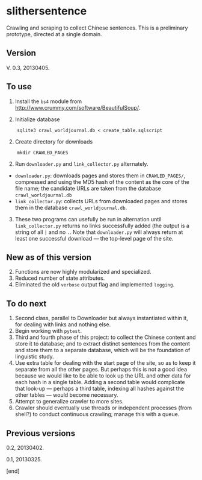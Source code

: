 slithersentence
===============

Crawling and scraping to collect Chinese sentences. This is a preliminary prototype, directed at a single domain.

Version
-------
 
V. 0.3, 20130405.
 
 
To use
------
1. Install the `bs4` module from http://www.crummy.com/software/BeautifulSoup/.

1. Initialize database
```
    sqlite3 crawl_worldjournal.db < create_table.sqlscript
```

2. Create directory for downloads
```
    mkdir CRAWLED_PAGES
```
2. Run `downloader.py` and `link_collector.py` alternately.
 * `downloader.py`: downloads pages and stores them in `CRAWLED_PAGES/`, compressed and using the MD5 hash of the content as the core of the file name; the candidate URLs are taken from the database `crawl_worldjournal.db`
 * `link_collector.py`: collects URLs from downloaded pages and stores them in the database `crawl_worldjournal.db`.
3. These two programs can usefully be run in alternation until `link_collector.py` returns no links successfully added (the output is a string of all `|` and no `.`. Note that `downloader.py` will always return at least one successful download — the top-level page of the site.
 


New as of this version
----------------------
2. Functions are now highly modularized and specialized.
3. Reduced number of state attributes.
4. Eliminated the old `verbose` output flag and implemented `logging`.


To do next
----------
1. Second class, parallel to Downloader but always instantiated within it, for dealing with links and nothing else.
2. Begin working with `pytest`.
2. Third and fourth phase of this project: to collect the Chinese content and store it to database; and to extract distinct sentences from the content and store them to a separate database, which will be the foundation of linguistic study.
3. Use extra table for dealing with the start page of the site, so as to keep it separate from all the other pages. But perhaps this is not a good idea because we would like to be able to look up the URL and other data for each hash in a single table. Adding a second table would complicate that look-up — perhaps a third table, indexing all hashes against the other tables — would become necessary.
2. Attempt to generalize crawler to more sites.
3. Crawler should eventually use threads or independent processes (from shell?) to conduct continuous crawling; manage this with a queue.

Previous versions
-----------------
0.2, 20130402.

0.1, 20130325.


[end]
